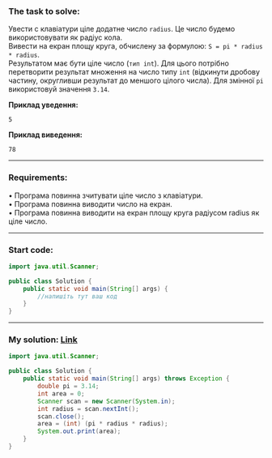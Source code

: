 
### **The task to solve:**  

Увести с клавіатури ціле додатне число `radius`. Це число будемо використовувати як радіус кола.  
Вивести на екран площу круга, обчислену за формулою: `S = pi * radius * radius`.  
Результатом має бути ціле число (`тип int`). Для цього потрібно перетворити результат множення на число типу `int` (відкинути дробову частину, округливши результат до меншого цілого числа).
Для змінної `pi` використовуй значення `3.14`.

**Приклад уведення:**
```
5
```

**Приклад виведення:**
```
78
```

---

### **Requirements:**  

• Програма повинна зчитувати ціле число з клавіатури.  
• Програма повинна виводити число на екран.  
• Програма повинна виводити на екран площу круга радіусом radius як ціле число.

---

### **Start code:**  

```java
import java.util.Scanner;

public class Solution {
    public static void main(String[] args) {
        //напишіть тут ваш код
    }
}
```

---

### **My solution: [Link](./src/Solution.java)**  

```java
import java.util.Scanner;

public class Solution {
    public static void main(String[] args) throws Exception {
        double pi = 3.14;
        int area = 0;
        Scanner scan = new Scanner(System.in);
        int radius = scan.nextInt();
        scan.close();
        area = (int) (pi * radius * radius);
        System.out.print(area);
    }
}
```
